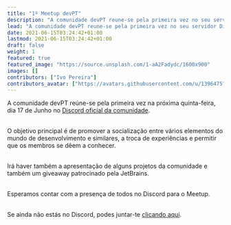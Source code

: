 ```yaml
---
title: "1º Meetup devPT"
description: "A comunidade devPT reune-se pela primeira vez no seu servidor Discord. Vão haver talks, projetos, um pouco de socialização e algumas surpresas!"
lead: "A comunidade devPT reune-se pela primeira vez no seu servidor Discord. Vão haver talks, projetos, um pouco de socialização e algumas surpresas!"
date: 2021-06-15T03:24:42+01:00
lastmod: 2021-06-15T03:24:42+01:00
draft: false
weight: 1
featured: true
featured_image: "https://source.unsplash.com/1-aA2Fadydc/1600x900"
images: []
contributors: ["Ivo Pereira"]
contributors_avatar: ["https://avatars.githubusercontent.com/u/1396475?v=4"]
---
```


A comunidade devPT reúne-se pela primeira vez na próxima quinta-feira, dia 17 de Junho no <a href="https://discord.gg/52apEBYQb2" target="_blank">Discord oficial da comunidade</a>.<br /><br />

O objetivo principal é de promover a socialização entre vários elementos do mundo de desenvolvimento e similares, a troca de experiências e permitir que os membros se dêem a conhecer.<br /><br />

Irá haver também a apresentação de alguns projetos da comunidade e também um giveaway patrocinado pela JetBrains.<br /><br />

Esperamos contar com a presença de todos no Discord para o Meetup.<br /><br />

Se ainda não estás no Discord, podes juntar-te <a href="https://discord.gg/52apEBYQb2" target="_blank">clicando aqui</a>.
